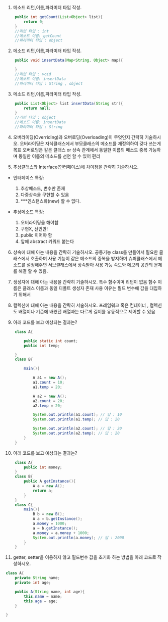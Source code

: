 1. 메소드 리턴,이름,파라미터 타입 작성.

```java
    public int getCount(List<Object> list){
        return 0;
    }
    //리턴 타입 : int
    //메소드 이름: getCount
    //파라미터 타입 : object
```

2. 메소드 리턴,이름,파라미터 타입 작성.

```java
    public void insertData(Map<String, Object> map){

    }
    //리턴 타입 : void 
    //메소드 이름: insertData
    //파라미터 타입 : String , object
```

3. 메소드 리턴,이름,파라미터 타입 작성.

```java
    public List<Object> list insertData(String str){
        return null;
    }
    //리턴 타입 : object
    //메소드 이름: insertData
    //파라미터 타입 : String
```

4. 오버라이딩(Overriding)과 오버로딩(Overloading)이 무엇인지 간략히 기술하시오.
오버라이딩은 자식클래스에서 부모클래스의 메소드를 재정의하여 갖다 쓰는게 목표
오버로딩은 같은 클래스 or 상속 관계에서 동일한 이름의 메소드 중복 가능하며 동일한 이름의 메소드를 선언 할 수 있어 편리

5. 추상클래스와 Interface(인터페이스)에 차이점을 간략히 기술하시오.
- 인터페이스
    특징:
    1. 추상메소드, 변수만 존재
    2. 다중상속을 구현할 수 있음
    3. ***인스턴스화(new) 할 수 없다.
    
- 추상메소드
    특징:
    1. 오버라이딩을 해야함
    2. 구현X, 선언만!
    3. public 이어야 함
    4. 앞에 abstract 키워드 붙는다


6. 상속에 대해 아는 내용을 간략히 기술하시오.
 공통기능 class를 만들어서 필요한 클래스에서 호출하며 사용
 기능이 같은 메소드의 중복을 방지하며 슈퍼클래스에서 메소드를 설정해주면 서브클래스에서 상속받아 사용 가능
 속도와 메모리 공간의 문제를 해결 할 수 있음.

7. 생성자에 대해 아는 내용을 간략히 기술하시오.
 특수 함수이며 리턴이 없음
 함수 이름은 클래스 이름과 동일
 디폴트 생성자 존재
 사용 이유는 필드 변수에 값을 대입하기 위해서


8. 컬렉션에 대해 아는 내용을 간략히 서술하시오.
 프레임워크 혹은 컨테이너 , 컬렉션도 배열이나 기존에 배웠던 배열과는 다르게 길이를 유동적으로 제어할 수 있음

9. 아래 코드를 보고 예상되는 결과는?

```java
    class A{

        public static int count;
        public int temp;

    } 
    class B{

        main(){

            A a1 = new A();
            a1.count = 10;
            a1.temp = 20;

            A a2 = new A();
            a2.count = 20;
            a2.temp = 20;

            System.out.println(a1.count); // 답 : 10
            System.out.println(a1.temp); // 답 : 20

            System.out.println(a2.count); // 답 : 20
            System.out.println(a2.temp); // 답 : 20
        }
    }

```

10. 아래 코드를 보고 예상되는 결과는?

```java
    class A{
        public int money;
    }
    class B{
        public A getInstance(){
            A a = new A();
            return a;
        }
    }
    class C{
        main(){
            B b = new B();
            A a = b.getInstance();
            a.money = 1000;
            a = b.getInstance();
            a.money = a.money + 1000;
            System.out.println(a.money); // 답 : 2000
        }
    }
```

11. getter, setter을 이용하지 않고 필드변수 값을 초기화 하는 방법을 아래 코드로 작성하시오.

```java
class A{
    private String name;
    private int age;

    public A(String name, int age){
        this.name = name;
        this.age = age;
    }

}
```